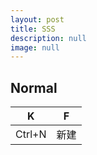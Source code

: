 ```yaml
---
layout: post
title: SSS
description: null
image: null
---
```


Normal
---

|K|F|
|---|---|
Ctrl+N |新建